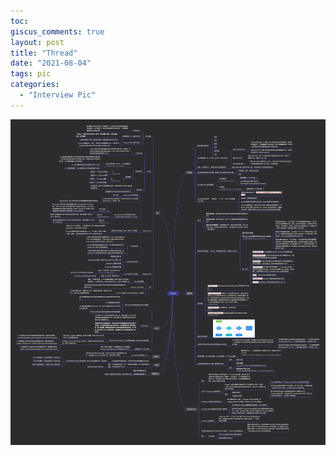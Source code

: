 ```yaml
---
toc:
giscus_comments: true
layout: post
title: "Thread"
date: "2021-08-04"
tags: pic
categories: 
  - "Interview Pic"
---
```


![image.png](https://raw.githubusercontent.com/zhengstar94/zhengstar94.github.io/main/_posts/2021/08/images/Thread.png)